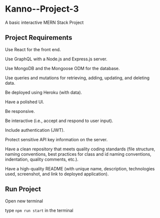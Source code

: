 # Kanno--Project-3

A basic interactive MERN Stack Project 

## Project Requirements

Use React for the front end.

Use GraphQL with a Node.js and Express.js server.

Use MongoDB and the Mongoose ODM for the database.

Use queries and mutations for retrieving, adding, updating, and deleting data.

Be deployed using Heroku (with data).

Have a polished UI.

Be responsive.

Be interactive (i.e., accept and respond to user input).

Include authentication (JWT).

Protect sensitive API key information on the server.

Have a clean repository that meets quality coding standards (file structure, naming conventions, best practices for class and id naming conventions, indentation, quality comments, etc.).

Have a high-quality README (with unique name, description, technologies used, screenshot, and link to deployed application).

## Run Project 

Open new terminal

type ``npm run start`` in the terminal



